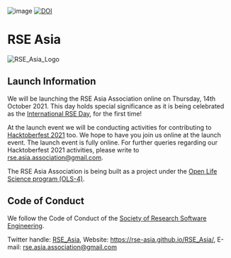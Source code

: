 ![image](https://user-images.githubusercontent.com/28556616/128458681-c11bdd5d-0144-4622-8417-8252449de92f.png)
[![DOI](https://zenodo.org/badge/415191235.svg)](https://zenodo.org/badge/latestdoi/415191235)


# RSE Asia

![RSE_Asia_Logo](https://user-images.githubusercontent.com/28556616/136658774-7afe5363-6400-4f85-8b07-06dc06f0a6ef.png)

## Launch Information

We will be launching the RSE Asia Association online on Thursday, 14th October 2021. This day holds special significance as it is being celebrated as the [International RSE Day](https://researchsoftware.org/council/intl-rse-day.html), for the first time!

At the launch event we will be conducting activities for contributing to [Hacktoberfest 2021](https://hacktoberfest.digitalocean.com/) too. We hope to have you join us online at the launch event. The launch event is fully online. For further queries regarding our Hacktoberfest 2021 activities, please write to rse.asia.association@gmail.com.

The RSE Asia Association is being built as a project under the [Open Life Science program (OLS-4)](https://openlifesci.org/ols-4/projects-participants/#). 


## Code of Conduct

We follow the Code of Conduct of the [Society of Research Software Engineering](https://society-rse.org/).

Twitter handle: [RSE_Asia](https://twitter.com/RSE_Asia/), Website: https://rse-asia.github.io/RSE_Asia/, E-mail: rse.asia.association@gmail.com 


